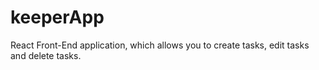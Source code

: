 # keeperApp
React Front-End application, which allows you to create tasks, edit tasks and delete tasks.
